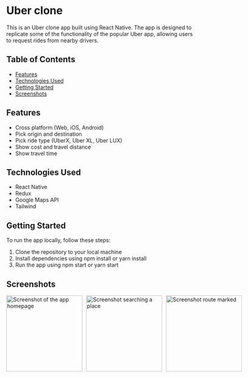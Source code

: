 # Uber clone

This is an Uber clone app built using React Native. The app is designed to replicate some of the functionality of the popular Uber app, allowing users to request rides from nearby drivers.


## Table of Contents
+ [Features](#Features)
+ [Technologies Used](#Technologies-Used)
+ [Getting Started](#Getting-Started)
+ [Screenshots](#Screenshots)


## Features
+ Cross platform (Web, iOS, Android)
+ Pick origin and destination
+ Pick ride type (UberX, Uber XL, Uber LUX)
+ Show cost and travel distance
+ Show travel time

## Technologies Used
+ React Native
+ Redux
+ Google Maps API
+ Tailwind

## Getting Started
To run the app locally, follow these steps:

1. Clone the repository to your local machine
2. Install dependencies using npm install or yarn install
3. Run the app using npm start or yarn start

## Screenshots
<div style="display: flex; flex-direction: row;">
  <img  style="margin-right: 10px;" src="https://github.com/NilArj/uber/blob/f619ddc9759a54274af301931d771ba6aeaedc3f/assets/Screenshot_20230319-205643.png" alt="Screenshot of the app homepage" width="200">
<img  style="margin-right: 10px;" src="https://github.com/NilArj/uber/blob/17038e1b6d476da4d4c17a1e90a416b901792ed2/assets/Screenshot_20230319-230048.png" alt="Screenshot searching a place" width="200">
<img  style="margin-right: 10px;" src="https://github.com/NilArj/uber/blob/17038e1b6d476da4d4c17a1e90a416b901792ed2/assets/Screenshot_20230319-230221.png" alt="Screenshot route marked" width="200">
</div>






